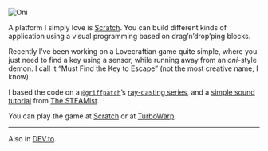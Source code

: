 ![Oni](//cacilhas.info/img/oni.png)

A platform I simply love is [Scratch](https://scratch.mit.edu/). You can build different kinds of application using a visual programming based on drag’n’drop’ping blocks.

Recently I’ve been working on a Lovecraftian game quite simple, where you just need to find a key using a sensor, while running away from an _oni_\-style demon. I call it “Must Find the Key to Escape” (not the most creative name, I know).

I based the code on a [`@griffpatch`](https://scratch.mit.edu/users/griffpatch/)’s [ray-casting series](https://www.youtube.com/watch?v=M1c5TcdITVs), and a [simple sound tutorial](https://www.youtube.com/watch?v=v99RKhePxw8) from [The STEAMist](https://scratch.mit.edu/users/ThePhantomAnimator/).

You can play the game at [Scratch](https://scratch.mit.edu/projects/806344631/) or at [TurboWarp](https://experiments.turbowarp.org/pointerlock/806344631).

* * *

Also in [DEV.to](https://dev.to/cacilhas/a-lovecraftian-game-4524).